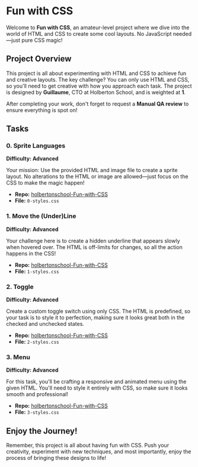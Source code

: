 # Fun with CSS

Welcome to **Fun with CSS**, an amateur-level project where we dive into the world of HTML and CSS to create some cool layouts. No JavaScript needed—just pure CSS magic!

## Project Overview

This project is all about experimenting with HTML and CSS to achieve fun and creative layouts. The key challenge? You can only use HTML and CSS, so you'll need to get creative with how you approach each task. The project is designed by **Guillaume**, CTO at Holberton School, and is weighted at **1**.

After completing your work, don't forget to request a **Manual QA review** to ensure everything is spot on!

## Tasks

### 0. Sprite Languages

**Difficulty: Advanced**

Your mission: Use the provided HTML and image file to create a sprite layout. No alterations to the HTML or image are allowed—just focus on the CSS to make the magic happen!

- **Repo:** [holbertonschool-Fun-with-CSS](https://github.com/holbertonschool-Fun-with-CSS)
- **File:** `0-styles.css`

### 1. Move the (Under)Line

**Difficulty: Advanced**

Your challenge here is to create a hidden underline that appears slowly when hovered over. The HTML is off-limits for changes, so all the action happens in the CSS!

- **Repo:** [holbertonschool-Fun-with-CSS](https://github.com/holbertonschool-Fun-with-CSS)
- **File:** `1-styles.css`

### 2. Toggle

**Difficulty: Advanced**

Create a custom toggle switch using only CSS. The HTML is predefined, so your task is to style it to perfection, making sure it looks great both in the checked and unchecked states.

- **Repo:** [holbertonschool-Fun-with-CSS](https://github.com/holbertonschool-Fun-with-CSS)
- **File:** `2-styles.css`

### 3. Menu

**Difficulty: Advanced**

For this task, you'll be crafting a responsive and animated menu using the given HTML. You'll need to style it entirely with CSS, so make sure it looks smooth and professional!

- **Repo:** [holbertonschool-Fun-with-CSS](https://github.com/holbertonschool-Fun-with-CSS)
- **File:** `3-styles.css`

## Enjoy the Journey!

Remember, this project is all about having fun with CSS. Push your creativity, experiment with new techniques, and most importantly, enjoy the process of bringing these designs to life!
